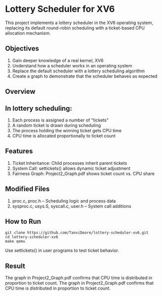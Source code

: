 # Lottery Scheduler for XV6

This project implements a lottery scheduler in the XV6 operating system, replacing its default round-robin scheduling with a ticket-based CPU allocation mechanism.

## Objectives

  1) Gain deeper knowledge of a real kernel, XV6
  2) Understand how a scheduler works in an operating system
  3) Replace the default scheduler with a lottery scheduling algorithm
  4) Create a graph to demonstrate that the scheduler behaves as expected

## Overview

## In lottery scheduling:

  1) Each process is assigned a number of "tickets"
  2) A random ticket is drawn during scheduling
  3) The process holding the winning ticket gets CPU time
  4) CPU time is allocated proportionally to ticket count

## Features

  1) Ticket Inheritance: Child processes inherit parent tickets
  2) System Call: settickets() allows dynamic ticket adjustment
  3) Fairness Graph: Project2_Graph.pdf shows ticket count vs. CPU share

## Modified Files

  1) proc.c, proc.h – Scheduling logic and process data
  2) sysproc.c, usys.S, syscall.c, user.h – System call additions

## How to Run

    git clone https://github.com/TanviDeore/lottery-scheduler-xv6.git
    cd lottery-scheduler-xv6
    make qemu

Use settickets() in user programs to test ticket behavior.
## Result
  The graph in Project2_Graph.pdf confirms that CPU time is distributed in proportion to ticket count.
The graph in Project2_Graph.pdf confirms that CPU time is distributed in proportion to ticket count.
